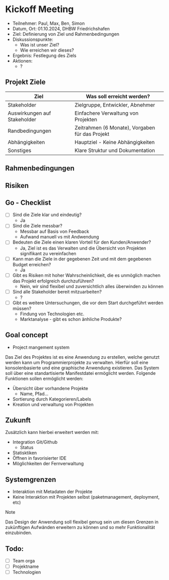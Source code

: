 # Kickoff Meeting

- Teilnehmer: Paul, Max, Ben, Simon
- Datum, Ort: 01.10.2024, DHBW Friedrichshafen
- Ziel: Definierung von Ziel und Rahmenbedingungen
- Diskussionspunkte:
  - Was ist unser Ziel?
  - Wie erreichen wir dieses?
- Ergebnis: Festlegung des Ziels
- Aktionen:
  - ?

## Projekt Ziele

| Ziel                         | Was soll erreicht werden?                       |
| ---------------------------- | ----------------------------------------------- |
| Stakeholder                  | Zielgruppe, Entwickler, Abnehmer                |
| Auswirkungen auf Stakeholder | Einfachere Verwaltung von Projekten             |
| Randbedingungen              | Zeitrahmen (6 Monate), Vorgaben für das Projekt |
| Abhängigkeiten               | Hauptziel - Keine Abhängigkeiten                |
| Sonstiges                    | Klare Struktur und Dokumentation                |

## Rahmenbedingungen

## Risiken

## Go - Checklist

- [ ] Sind die Ziele klar und eindeutig?
  - Ja
- [ ] Sind die Ziele messbar?
  - Messbar auf Basis von Feedback
  - Aufwand manuell vs mit Andwendung
- [ ] Bedeuten die Ziele einen klaren Vorteil für den Kunden/Anwender?
  - Ja, Ziel ist es das Verwalten und die Übersicht von Projekten signifikant zu vereinfachen
- [ ] Kann man die Ziele in der gegebenen Zeit und mit dem gegebenen Budget erreichen?
  - Ja
- [ ] Gibt es Risiken mit hoher Wahrscheinlichkeit, die es unmöglich machen das Projekt erfolgreich durchzuführen?
  - Nein, wir sind flexibel und zuversichtlich alles überwinden zu können
- [ ] Sind alle Stakeholder bereit mitzuarbeiten?
  - ?
- [ ] Gibt es weitere Untersuchungen, die vor dem Start durchgeführt werden müssen?
  - Findung von Technologien etc.
  - Marktanalyse - gibt es schon änhliche Produkte?

## Goal concept

- Project mangement system

Das Ziel des Projektes ist es eine Anwendung zu erstellen, welche genutzt werden kann um Programmierprojekte
zu verwalten. Hierfür soll eine konsolenbasierte und eine graphische Anwendung existieren.
Das System soll über eine standartisierte Manifestdatei ermöglicht werden.
Folgende Funktionen sollen ermöglicht werden:

- Übersicht über vorhandene Projekte
  - Name, Pfad...
- Sortierung durch Kategorieren/Labels
- Kreation und verwaltung von Projekten

## Zukunft

Zusätzlich kann hierbei erweitert werden mit:

- Integration Git/Github
  - Status
- Statisktiken
- Öffnen in favorisierter IDE
- Möglichkeiten der Fernverwaltung

## Systemgrenzen

- Interaktion mit Metadaten der Projekte
- Keine Interaktion mit Projekten selbst (paketmanagement, deployment, etc)

> [!Note]
> Das Design der Anwendung soll flexibel genug sein um diesen Grenzen
> in zukünftigen Aufwänden erweitern zu können und so mehr Funktionalität
> einzubinden.

## Todo:

- [ ] Team orga
- [ ] Projektname
- [ ] Technologien
